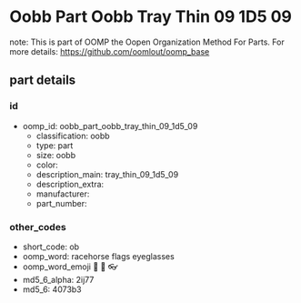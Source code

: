 # Oobb Part Oobb Tray Thin 09 1D5 09  

note: This is part of OOMP the Oopen Organization Method For Parts. For more details: https://github.com/oomlout/oomp_base

##  part details





### id
* oomp_id: oobb_part_oobb_tray_thin_09_1d5_09
  * classification: oobb
  * type: part
  * size: oobb
  * color: 
  * description_main: tray_thin_09_1d5_09
  * description_extra: 
  * manufacturer: 
  * part_number: 

### other_codes
* short_code: ob
* oomp_word: racehorse flags eyeglasses
* oomp_word_emoji :racehorse: :flags: :eyeglasses:
* md5_6_alpha: 2ij77
* md5_6: 4073b3